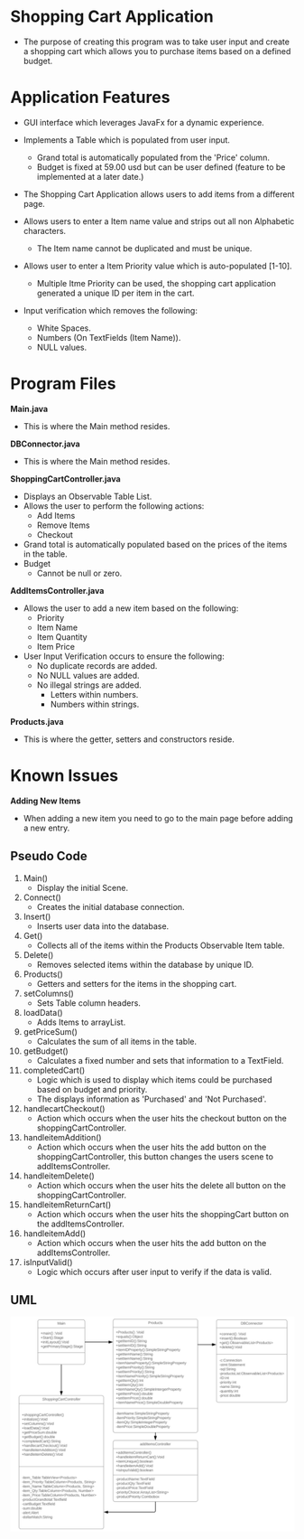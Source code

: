 # Shopping Cart Application
- The purpose of creating this program was to take user input and create a shopping cart which allows you to purchase items based on a defined budget.

# Application Features

- GUI interface which leverages JavaFx for a dynamic experience.  
- Implements a Table which is populated from user input.
    - Grand total is automatically populated from the 'Price' column.
    - Budget is fixed at 59.00 usd but can be user defined (feature to be implemented at a later date.) 
    
- The Shopping Cart Application allows users to add items from a different page.
- Allows users to enter a Item name value and strips out all non Alphabetic characters.

    - The Item name cannot be duplicated and must be unique.
- Allows user to enter a Item Priority value which is auto-populated [1-10].
    - Multiple Itme Priority can be used, the shopping cart application generated a unique ID per item in the cart.
    
- Input verification which removes the following:
     - White Spaces.
     - Numbers (On TextFields (Item Name)).
     - NULL values.

# Program Files
  **Main.java**
   - This is where the Main method resides.
   
   **DBConnector.java**
   - This is where the Main method resides.
   
  **ShoppingCartController.java**
   
   - Displays an Observable Table List.
   - Allows the user to perform the following actions:
     - Add Items
     - Remove Items
     - Checkout 
   - Grand total is automatically populated based on the prices of the items in the table.
   - Budget
     - Cannot be null or zero.
     
  **AddItemsController.java**
   - Allows the user to add a new item based on the following:
      - Priority
      - Item Name
      - Item Quantity
      - Item Price
   - User Input Verification occurs to ensure the following:
      - No duplicate records are added.
      - No NULL values are added.
      - No illegal strings are added.
        - Letters within numbers.
        - Numbers within strings.
 
  **Products.java**
   - This is where the getter, setters and constructors reside.

# Known Issues
  **Adding New Items**
   - When adding a new item you need to go to the main page before adding a new entry.
  
## Pseudo Code 

1. Main()
     - Display the initial Scene.
2. Connect()
    - Creates the initial database connection.
3. Insert()
    - Inserts user data into the database.
4. Get()
    - Collects all of the items within the Products Observable Item table.
5. Delete()
    - Removes selected items within the database by unique ID.
6. Products()
    - Getters and setters for the items in the shopping cart.
7. setColumns()
    - Sets Table column headers.
8. loadData()
    - Adds Items to arrayList.
9. getPriceSum()
    - Calculates the sum of all items in the table.
10. getBudget()
    - Calculates a fixed number and sets that information to a TextField.
11. completedCart()
     - Logic which is used to display which items could be purchased based on budget and priority.
      - The displays information as 'Purchased' and 'Not Purchased'.
12. handlecartCheckout()
     - Action which occurs when the user hits the checkout button on the shoppingCartController.
13. handleitemAddition()
     - Action which occurs when the user hits the add button on the shoppingCartController, this button changes the users scene to addItemsController.
14. handleitemDelete()
     - Action which occurs when the user hits the delete all button on the shoppingCartController.   
15. handleitemReturnCart()
     - Action which occurs when the user hits the shoppingCart button on the addItemsController.
16. handleitemAdd()
     - Action which occurs when the user hits the add button on the addItemsController.
17. isInputValid()
     - Logic which occurs after user input to verify if the data is valid.

 

    
## UML
![UML](UML.png)
